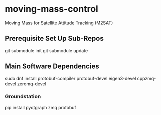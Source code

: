 # moving-mass-control
Moving Mass for Satellite Attitude Tracking (M2SAT)

## Prerequisite Set Up Sub-Repos
git submodule init
git submodule update

## Main Software Dependencies 
sudo dnf install protobuf-compiler protobuf-devel eigen3-devel cppzmq-devel zeromq-devel

### Groundstation
pip install pyqtgraph zmq protobuf